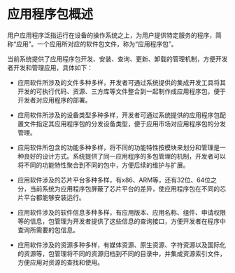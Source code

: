 # 应用程序包概述


用户应用程序泛指运行在设备的操作系统之上，为用户提供特定服务的程序，简称“应用”。一个应用所对应的软件包文件，称为“应用程序包”。


  当前系统提供了应用程序包开发、安装、查询、更新、卸载的管理机制，方便开发者开发和管理应用，具体如下：
- 应用软件所涉及的文件多种多样，开发者可通过系统提供的集成开发工具将其开发的可执行代码、资源、三方库等文件整合到一起制作成应用程序包，便于开发者对应用程序的部署。

- 应用软件所涉及的设备类型多种多样，开发者可通过系统提供的应用程序包配置文件指定其应用程序包的分发设备类型，便于应用市场对应用程序包的分发管理。

- 应用软件所包含的功能多种多样，将不同的功能特性按模块来划分和管理是一种良好的设计方式。系统提供了同一应用程序的多包管理的机制，开发者可以将不同的功能特性聚合到不同的包中，方便后续的维护与扩展。

- 应用软件涉及的芯片平台多种多样，有x86、ARM等，还有32位、64位之分，当前系统为应用程序包屏蔽了芯片平台的差异，使应用程序包在不同的芯片平台都能够安装运行。

- 应用软件涉及的软件信息多种多样，有应用版本、应用名称、组件、申请权限等的信息，包管理为开发者提供了这些信息的查询接口，方便开发者在程序中查询所需要的包信息。

- 应用软件涉及的资源多种多样，有媒体资源、原生资源、字符资源以及国际化的资源等，包管理将不同的资源归档到不同的目录中，并集成资源索引文件，方便应用对资源的查找和使用。
